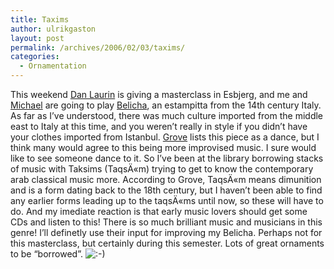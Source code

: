 ```yaml
---
title: Taxims
author: ulrikgaston
layout: post
permalink: /archives/2006/02/03/taxims/
categories:
  - Ornamentation
---
```

This weekend [Dan Laurin][1] is giving a masterclass in Esbjerg, and me and <a href="http://www.vmk.dk/3/default.asp?MenuID=316&UndermenuID=698&VersionID=78" class="broken_link">Michael</a> are going to play [Belicha][2], an estampitta from the 14th century Italy. As far as I&#8217;ve understood, there was much culture imported from the middle east to Italy at this time, and you weren&#8217;t really in style if you didn&#8217;t have your clothes imported from Istanbul. [Grove][3] lists this piece as a dance, but I think many would agree to this being more improvised music. I sure would like to see someone dance to it. So I&#8217;ve been at the library borrowing stacks of music with Taksims (TaqsÄ«m) trying to get to know the contemporary arab classical music more. According to Grove, TaqsÄ«m means dimunition and is a form dating back to the 18th century, but I haven&#8217;t been able to find any earlier forms leading up to the taqsÄ«ms until now, so these will have to do. And my imediate reaction is that early music lovers should get some CDs and listen to this! There is so much brilliant music and musicians in this genre! I&#8217;ll definetly use their input for improving my Belicha. Perhaps not for this masterclass, but certainly during this semester. Lots of great ornaments to be &#8220;borrowed&#8221;. <img src='http://blog.saers.com/wp-includes/images/smilies/icon_smile.gif' alt=':-)' class='wp-smiley' />

 [1]: http://danlaurin.com/
 [2]: http://www.lib.latrobe.edu.au/MMDB/Anon/H0010016.HTM
 [3]: http://www.grovemusic.com